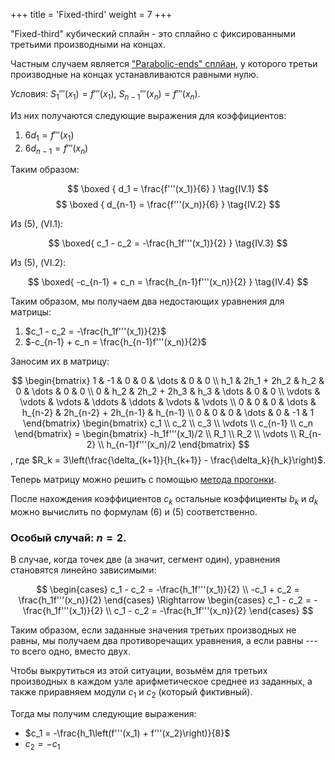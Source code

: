 +++
title = 'Fixed-third'
weight = 7
+++

"Fixed-third" кубический сплайн - это сплайно с фиксированными третьими производными на концах.

Частным случаем является ["Parabolic-ends" сплйан](parabolic-ends.md), у которого третьи производные на концах устанавливаются равными нулю.

Условия: $S_1'''(x_1) = f'''(x_1), \ S_{n-1}'''(x_n) = f'''(x_n)$.

Из них получаются следующие выражения для коэффициентов:
1. $6d_1 = f'''(x_1)$
2. $6d_{n-1} = f'''(x_n)$

Таким образом:

$$
\boxed {
	d_1 = \frac{f'''(x_1)}{6}
}
\tag{IV.1}
$$
$$
\boxed {
	d_{n-1} = \frac{f'''(x_n)}{6}
}
\tag{IV.2}
$$

Из (5), (VI.1):

$$
\boxed{
	c_1 - c_2 = -\frac{h_1f'''(x_1)}{2}
}
\tag{IV.3}
$$

Из (5), (VI.2):

$$
\boxed{
	-c_{n-1} + c_n = \frac{h_{n-1}f'''(x_n)}{2}
}
\tag{IV.4}
$$

Таким образом, мы получаем два недостающих уравнения для матрицы:
1. $c_1 - c_2 = -\frac{h_1f'''(x_1)}{2}$
2. $-c_{n-1} + c_n = \frac{h_{n-1}f'''(x_n)}{2}$

Заносим их в матрицу:

$$
\begin{bmatrix}
	1 & -1 & 0 & 0 & \dots & 0 & 0 \\
	h_1 & 2h_1 + 2h_2 & h_2 & 0 & \dots & 0 & 0 \\
	0 & h_2 & 2h_2 + 2h_3 & h_3 & \dots & 0 & 0 \\
	\vdots & \vdots & \vdots & \ddots & \ddots & \vdots & \vdots \\
	0 & 0 & 0 & \dots & h_{n-2} & 2h_{n-2} + 2h_{n-1} & h_{n-1} \\
	0 & 0 & 0 & \dots & 0 & -1 & 1
\end{bmatrix}
\begin{bmatrix}
	c_1 \\ c_2 \\ c_3 \\ \vdots \\ c_{n-1} \\ c_n
\end{bmatrix}
= \begin{bmatrix}
	-h_1f'''(x_1)/2 \\ R_1 \\ R_2 \\ \vdots \\ R_{n-2} \\ h_{n-1}f'''(x_n)/2
\end{bmatrix}
$$
, где $R_k = 3\left(\frac{\delta_{k+1}}{h_{k+1}} - \frac{\delta_k}{h_k}\right)$.

Теперь матрицу можно решить с помощью [метода прогонки](https://ru.wikipedia.org/wiki/Метод_прогонки).

После нахождения коэффициентов $c_k$ остальные коэффициенты $b_k$ и $d_k$ можно вычислить по формулам (6) и (5) соответственно.

### Особый случай: $n = 2$.

В случае, когда точек две (а значит, сегмент один), уравнения становятся линейно зависимыми:

$$
\begin{cases}
	c_1 - c_2 = -\frac{h_1f'''(x_1)}{2} \\
	-c_1 + c_2 = \frac{h_1f'''(x_n)}{2}
\end{cases}
\Rightarrow
\begin{cases}
	c_1 - c_2 = -\frac{h_1f'''(x_1)}{2} \\
	c_1 - c_2 = -\frac{h_1f'''(x_n)}{2}
\end{cases}
$$

Таким образом, если заданные значения третьих производных не равны, мы получаем два противоречащих уравнения, а если равны --- то всего одно, вместо двух.

Чтобы выкрутиться из этой ситуации, возьмём для третьих производных в каждом узле арифметическое среднее из заданных, а также приравняем модули $c_1$ и $c_2$ (который фиктивный).

Тогда мы получим следующие выражения:
- $c_1 = -\frac{h_1\left(f'''(x_1) + f'''(x_2)\right)}{8}$
- $c_2 = -c_1$